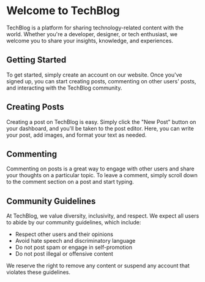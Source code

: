 
<body>
  <h1>Welcome to TechBlog</h1>
  <p>TechBlog is a platform for sharing technology-related content with the world. Whether you're a developer, designer, or tech enthusiast, we welcome you to share your insights, knowledge, and experiences.</p>
  <h2>Getting Started</h2>
  <p>To get started, simply create an account on our website. Once you've signed up, you can start creating posts, commenting on other users' posts, and interacting with the TechBlog community.</p>
  <h2>Creating Posts</h2>
  <p>Creating a post on TechBlog is easy. Simply click the "New Post" button on your dashboard, and you'll be taken to the post editor. Here, you can write your post, add images, and format your text as needed.</p>
  <h2>Commenting</h2>
  <p>Commenting on posts is a great way to engage with other users and share your thoughts on a particular topic. To leave a comment, simply scroll down to the comment section on a post and start typing.</p>
  <h2>Community Guidelines</h2>
  <p>At TechBlog, we value diversity, inclusivity, and respect. We expect all users to abide by our community guidelines, which include:</p>
  <ul>
    <li>Respect other users and their opinions</li>
    <li>Avoid hate speech and discriminatory language</li>
    <li>Do not post spam or engage in self-promotion</li>
    <li>Do not post illegal or offensive content</li>
  </ul>
  <p>We reserve the right to remove any content or suspend any account that violates these guidelines.</p>
